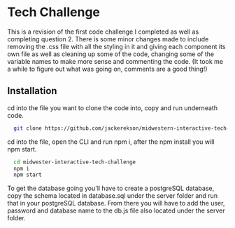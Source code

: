 
# Tech Challenge

This is a revision of the first code challenge I completed as well as completing question 2. There is some minor changes made to 
include removing the .css file with all the styling in it and giving each component its own file
as well as cleaning up some of the code, changing some of the variable names to make more sense
and commenting the code. (It took me a while to figure out what was going on, comments are a good
thing!)



## Installation
cd into the file you want to clone the code into, copy and run underneath code.
```bash
  git clone https://github.com/jackerekson/midwestern-interactive-tech-challenge
```
cd into the file, open the CLI and run npm i, after the npm install you will npm start.
```bash
  cd midwester-interactive-tech-challenge
  npm i
  npm start
```
To get the database going you'll have to create a postgreSQL database, copy the schema located
in database.sql under the server folder and run that in your postgreSQL database. From there 
you will have to add the user, password and database name to the db.js file also located under 
the server folder.

